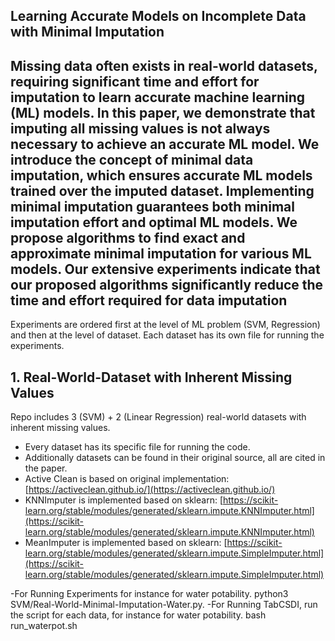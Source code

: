 

## Learning Accurate Models on Incomplete Data with Minimal Imputation

Missing data often exists in real-world datasets, requiring significant time and effort for imputation to learn accurate machine learning (ML) models. In this paper, we demonstrate
that imputing all missing values is not always necessary to
achieve an accurate ML model. We introduce the concept of
minimal data imputation, which ensures accurate ML models
trained over the imputed dataset. Implementing minimal imputation guarantees both minimal imputation effort and optimal ML models. We propose algorithms to find exact and approximate minimal imputation for various ML models. Our
extensive experiments indicate that our proposed algorithms
significantly reduce the time and effort required for data imputation
-----------------------------------------------------------------------------------------

Experiments are ordered first at the level of ML problem (SVM, Regression) and then at the level of dataset. Each dataset has its own file for running the experiments.

## 1. Real-World-Dataset with Inherent Missing Values

Repo includes 3 (SVM) + 2 (Linear Regression) real-world datasets with inherent missing values.
- Every dataset has its specific file for running the code.
- Additionally datasets can be found in their original source, all are cited in the paper.
- Active Clean is based on original implementation: [https://activeclean.github.io/](https://activeclean.github.io/)
- KNNImputer is implemented based on sklearn: [https://scikit-learn.org/stable/modules/generated/sklearn.impute.KNNImputer.html](https://scikit-learn.org/stable/modules/generated/sklearn.impute.KNNImputer.html)
- MeanImputer is implemented based on sklearn: [https://scikit-learn.org/stable/modules/generated/sklearn.impute.SimpleImputer.html](https://scikit-learn.org/stable/modules/generated/sklearn.impute.SimpleImputer.html)

-For Running Experiments for instance for water potability. python3 SVM/Real-World-Minimal-Imputation-Water.py.
-For Running TabCSDI, run the script for each data, for instance for water potability. bash run_waterpot.sh


